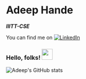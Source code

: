 
<!-- <img src="https://remakelearning.org/wp-content/uploads/2020/01/122.gif"  width="500" height="400"/> -->

<h1> Adeep Hande</h1>
<i><b> IIITT-CSE </b></i>
<BR>
  <!-- Actual text -->


You can find me on [![LinkedIn][2.2]][2]  
<!-- Icons -->

[2.2]: https://raw.githubusercontent.com/MartinHeinz/MartinHeinz/master/linkedin-3-16.png (LinkedIn icon without padding)

<!-- Links to your social media accounts -->

 
[2]: https://www.linkedin.com/in/adeep-hande/
### Hello, folks! <img src="https://raw.githubusercontent.com/MartinHeinz/MartinHeinz/master/wave.gif" width="30px">

  
![Adeep's GitHub stats](https://github-readme-stats.vercel.app/api?username=adeepH&count_private=true&&show_icons=true&&theme=radical)
